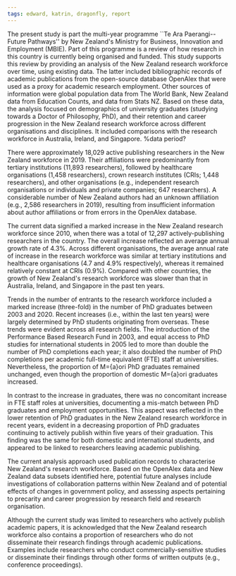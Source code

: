 ```yaml
---
tags: edward, katrin, dragonfly, report
---
```

The present study is part the multi-year programme ``Te Ara Paerangi--Future
Pathways'' by New Zealand's Ministry for Business, Innovation and Employment
(MBIE). Part of this programme is a review of how research in this country is
currently being organised and funded.  This study supports this review by
providing an analysis of the New Zealand research workforce over time, using
existing data. The latter included bibliographic records of academic
publications from the open-source database OpenAlex that were used as a proxy
for academic research employment.  Other sources of information were global
population data from The World Bank, New Zealand data from Education Counts,
and data from Stats NZ. Based on these data, the analysis focused on
demographics of university graduates (studying towards a Doctor of Philosophy,
PhD), and their retention and career progression in the New Zealand research
workforce across different organisations and disciplines. It included
comparisons with the research workforce in Australia, Ireland, and Singapore.
%data period?

There were approximately 18,029 active publishing researchers in the New
Zealand workforce in 2019. Their affiliations were predominantly from tertiary
institutions (11,893 researchers), followed by healthcare organisations (1,458
researchers), crown research institutes (CRIs; 1,448 researchers), and other
organisations (e.g., independent research organisations or individuals and
private companies; 647 researchers).  A considerable number of New Zealand
authors had an unknown affiliation (e.g., 2,586 researchers in 2019), resulting
from insufficient information about author affiliations or from errors in the
OpenAlex database. 

The current data signified a marked increase in the New Zealand research
workforce since 2010, when there was a total of 12,297 actively-publishing
researchers in the country. The overall increase reflected an average annual
growth rate of 4.3\%. Across different organisations, the average annual rate
of increase in the research workforce was similar at tertiary institutions and
healthcare organisations (4.7 and 4.9\% respectively), whereas it remained
relatively constant at CRIs (0.9\%).  Compared with other countries, the growth
of New Zealand's research workforce was slower than that in Australia, Ireland,
and Singapore in the past ten years.

Trends in the number of entrants to the research workforce included a marked increase (three-fold) in the number of PhD graduates 
between 2003 and 2020.   Recent increases (i.e., within the last ten years) were largely 
determined by PhD students originating from overseas. These trends 
were evident across all research fields.  The introduction of the Performance Based Research Fund in 2003, and 
equal access to PhD studies for international students in 2005 led to 
more than double the number of PhD completions each year; it also doubled the 
number of PhD completions per academic full-time equivalent (FTE) staff at universities. Nevertheless, the proportion 
of M\={a}ori PhD graduates remained unchanged, even though the proportion of domestic M\={a}ori graduates increased. 

In contrast to the increase in graduates, there was no concomitant increase in FTE staff roles at universities, documenting a mis-match
between PhD graduates and employment opportunities.  This aspect was reflected in the lower retention of PhD graduates in 
the New Zealand research workforce in recent years, evident in a decreasing proportion of PhD graduates continuing to actively publish 
within five years of their graduation.
This finding was the same for both domestic and international students, and appeared to be linked to researchers 
 leaving academic publishing.

The current analysis approach used publication records to characterise New Zealand's research workforce.  Based on
the OpenAlex data and New Zealand data subsets identified here, potential future analyses include investigations of collaboration patterns within New Zealand and of potential effects 
of changes in government policy, and assessing aspects pertaining to precarity and career progression by research field and research organisation.

Although the current study was limited to researchers who actively publish academic papers, it is acknowledged that the New Zealand research workforce also contains a proportion of researchers who do not disseminate their research findings through academic publications. Examples include researchers who conduct commercially-sensitive studies or disseminate their findings through other forms of written outputs (e.g., conference proceedings).

